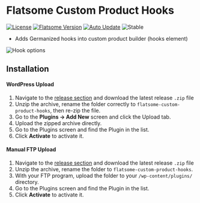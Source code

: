 # Flatsome Custom Product Hooks 
[![License](https://img.shields.io/badge/license-GPL--3.0--or--later-blue.svg)](https://github.com/JimmyAppelt/flatsome-custom-product-hooks/blob/master/LICENSE)
[![Flatsome Version](https://img.shields.io/badge/flatsome->=%203.6-blue.svg)](https://themeforest.net/item/flatsome-multipurpose-responsive-woocommerce-theme/5484319)
[![Auto Update](https://img.shields.io/badge/updates-GitHub%20Updater-brightgreen.svg)](https://github.com/afragen/github-updater/wiki/General-Usage)
![Stable](https://img.shields.io/badge/stable-release/1.0-brightgreen.svg)


- Adds Germanized hooks into custom product builder (hooks element)

![Hook options](https://i.imgur.com/wF2JcFu.png)

## Installation

#### WordPress Upload

1. Navigate to the [release section](https://github.com/JimmyAppelt/flatsome-custom-product-hooks/releases) and download the latest release `.zip` file
2. Unzip the archive, rename the folder correctly to `flatsome-custom-product-hooks`, then re-zip the file.
3. Go to the **Plugins → Add New** screen and click the Upload tab.
4. Upload the zipped archive directly.
5. Go to the Plugins screen and find the Plugin in the list.
6. Click **Activate** to activate it.

#### Manual FTP Upload

1. Navigate to the [release section](https://github.com/JimmyAppelt/flatsome-custom-product-hooks/releases) and download the latest release `.zip` file
2. Unzip the archive, rename the folder to `flatsome-custom-product-hooks`.
3. With your FTP program, upload the folder to your `/wp-content/plugins/` directory.
4. Go to the Plugins screen and find the Plugin in the list.
5. Click **Activate** to activate it.

